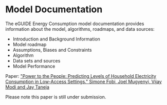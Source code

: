 # Model Documentation 

The eGUIDE Energy Consumption model documentation provides information about the model, algorithms, roadmaps, and data sources: 
 * Introduction and Background Information
 * Model roadmap
 * Assumptions, Biases and Constraints
 * Algorithm 
 * Data sets and sources
 * Model Performance

Paper:
["Power to the People: Predicting Levels of Household Electricity Consumption in Low-Access Settings." Simone Fobi, Joel Mugyenyi, Vijay Modi and Jay Taneja](https://github.com/eGUIDE/eguide-consumption-api/blob/master/docs/predicting%20household%20electricity%20consumption.pdf
)

Please note this paper is still under submission.
